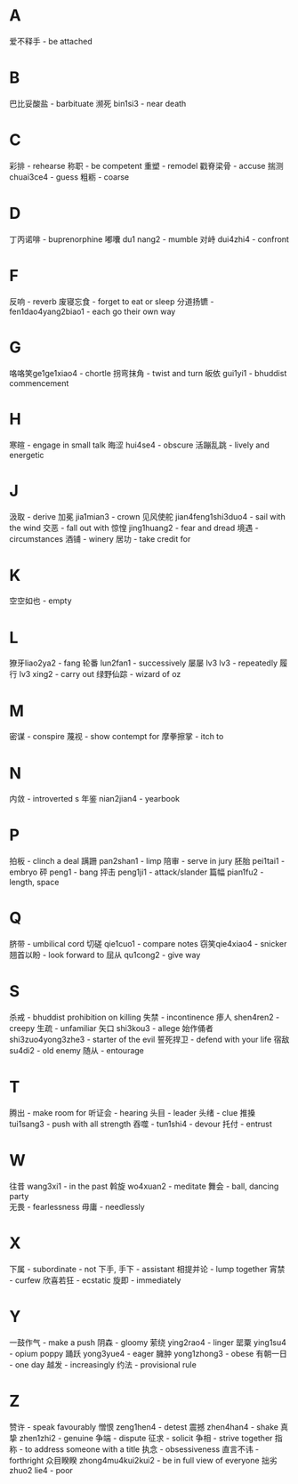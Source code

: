 # A

爱不释手 - be attached 

# B

巴比妥酸盐 - barbituate 
濒死 bin1si3 - near death 
# C 

彩排 - rehearse
称职 - be competent 
重塑 - remodel 
戳脊梁骨 - accuse 
揣测 chuai3ce4 - guess
粗粝 - coarse 

# D

丁丙诺啡 - buprenorphine
嘟囔 du1 nang2 - mumble 
对峙 dui4zhi4 - confront 

# F 

反响 - reverb
废寝忘食 - forget to eat or sleep 
分道扬镳 - fen1dao4yang2biao1 - each go their own way 

# G

咯咯笑ge1ge1xiao4 - chortle
拐弯抹角 - twist and turn 
皈依 gui1yi1 - bhuddist commencement 


# H

寒暄 - engage in small talk
晦涩 hui4se4 - obscure 
活蹦乱跳 - lively and energetic 

# J

汲取 - derive 
加冕 jia1mian3 - crown
见风使舵 jian4feng1shi3duo4 - sail with the wind
交恶 - fall out with 
惊惶 jing1huang2 - fear and dread
境遇 - circumstances
酒铺 - winery
居功 - take credit for 

# K

空空如也 - empty 

# L 

獠牙liao2ya2 - fang 
轮番 lun2fan1 - successively 
屡屡 lv3 lv3 - repeatedly
履行 lv3 xing2 - carry out 
绿野仙踪 - wizard of oz 

# M

密谋 - conspire
蔑视 - show contempt for
摩拳擦掌 - itch to  

# N
内敛 - introverted s
年鉴 nian2jian4 - yearbook 

# P 

拍板 - clinch a deal
蹒跚 pan2shan1 - limp
陪审 - serve in jury 
胚胎 pei1tai1 - embryo 
砰 peng1 - bang
抨击 peng1ji1 - attack/slander
篇幅 pian1fu2 - length, space

# Q

脐带 - umbilical cord 
切磋 qie1cuo1 - compare notes 
窃笑qie4xiao4 - snicker 
翘首以盼 - look forward to 
屈从 qu1cong2 - give way 

# S

杀戒 - bhuddist prohibition on killing
失禁 - incontinence 
瘆人 shen4ren2 - creepy 
生疏 - unfamiliar 
矢口 shi3kou3 - allege 
始作俑者 shi3zuo4yong3zhe3 - starter of the evil 
誓死捍卫 - defend with your life 
宿敌 su4di2 - old enemy 
随从 - entourage 

# T

腾出 - make room for 
听证会 - hearing
头目 - leader 
头绪 - clue 
推搡 tui1sang3 - push with all strength 
吞噬 - tun1shi4 - devour 
托付 - entrust

# W

往昔 wang3xi1 - in the past
斡旋 wo4xuan2 - meditate
舞会 - ball, dancing party  
无畏 - fearlessness
毋庸 - needlessly


# X

下属 - subordinate - not 下手, 手下 - assistant 
相提并论 - lump together
宵禁 - curfew 
欣喜若狂 - ecstatic 
旋即 - immediately 

# Y 

一鼓作气 - make a push
阴森 - gloomy 
萦绕 ying2rao4 - linger
罂粟 ying1su4 - opium poppy 
踊跃 yong3yue4 - eager 
臃肿 yong1zhong3 - obese 
有朝一日  - one day 
越发 - increasingly 
约法 - provisional rule 

# Z

赞许 - speak favourably 
憎恨 zeng1hen4 - detest
震撼 zhen4han4 - shake
真挚 zhen1zhi2 - genuine 
争端 - dispute
征求 - solicit
争相 - strive together
指称 - to address someone with a title 
执念 - obsessiveness
直言不讳 - forthright 
众目睽睽 zhong4mu4kui2kui2 - be in full view of everyone
拙劣 zhuo2 lie4 - poor 